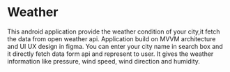 # Weather
This android application provide the weather condition of your city,it fetch the data from open weather api.
Application build on MVVM architecture and UI UX design in figma.
You can enter your city name in search box and it directly fetch data form api and represent to user.
It gives the weather information like pressure, wind speed, wind direction and humidity.
